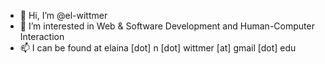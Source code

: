- 👋 Hi, I’m @el-wittmer
- 👀 I’m interested in Web & Software Development and Human-Computer Interaction
- 📫 I can be found at elaina [dot] n [dot] wittmer [at] gmail [dot] edu
<!--- 💞️ I’m looking to collaborate on ... --->
<!--- - 🌱 I’m currently reading --->

<!---
el-wittmer/el-wittmer is a ✨ special ✨ repository because its `README.md` (this file) appears on your GitHub profile.
You can click the Preview link to take a look at your changes.
--->
